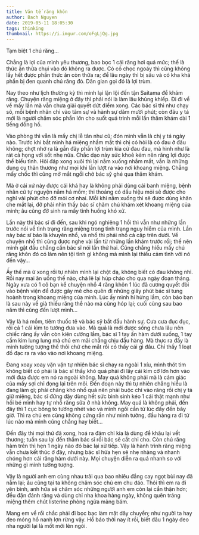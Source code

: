 ```yaml
---
title: Văn tế răng khôn
author: Bach Nguyen
date: 2019-05-11 18:05:30
tags: thinking
thumbnail: https://i.imgur.com/oFgLjQg.jpg
---
```


Tạm biệt 1 chú răng…

Chẳng là lợi của mình yêu thương, bao bọc 1 cái răng hơi quá mức; thế là thức ăn thừa chui vào đó không ra được. Có cố chọc ngoáy thì cũng không lấy hết được phần thức ăn còn thừa ra; để lâu ngày thì bị sâu và có kha khá phần bị đen quanh chú răng đó. Dân gian gọi đó là lợi trùm.

<!-- more -->

Nay theo như lịch thường kỳ thì mình lại lặn lội đến tận Saitama để khám răng. Chuyện răng miệng ở đây thì phải nói là làm lâu khủng khiếp. Đi đi về về mấy lần mà vẫn chưa giải quyết dứt điểm xong. Các bác sĩ thì như chạy sô, mỗi bệnh nhân chỉ vào tâm sự và hành sự dăm mười phút; còn đâu y tá mới là người chăm sóc phần lớn cho suốt quá trình mỗi lần thăm khám dài 1 tiếng đồng hồ.

Vào phòng thì vẫn là mấy chị lễ tân như cũ; đón mình vẫn là chị y tá ngày nào. Trước khi bắt mình há miệng nhắm mắt thì chị có hỏi là có đau ở đâu không; chợt nhớ ra là gần đây phần lợi trùm kia cứ đau đau, mà hình như là rát cả họng với sốt nhẹ nữa. Chắc dạo này sức khoẻ kém nên răng lợi được thể biểu tình. Hỏi đáp xong xuôi thì lại nằm xuống nhắm mắt, vẫn là những dụng cụ thân thương như mọi khi lần lượt ra vào nơi khoang miệng. Chẳng mấy chốc thì cũng mở mắt ngồi chờ bác sỹ ghé qua thăm khám.

Mà ở cái xứ này được cái khá hay là không phải dùng cái banh miệng, bệnh nhân cứ tự nguyện nằm há mồm; thi thoảng có dấu hiệu mỏi sẽ được cho nghỉ vài phút cho đỡ mỏi cơ nhai. Mỗi khi nằm xuống thì sẽ được dùng khăn che mắt lại, đỡ phải nhìn thấy bác sĩ chăm chú khám xét khoang miệng của mình; âu cũng đỡ sinh ra mấy tình huống khó xử.

Lần này thì bác sĩ đi đến, sau khi ngó nghiêng 1 hồi thì vẫn như những lần trước nói về tình trạng răng miệng trong tình trạng nguy hiểm của mình. Lần này bác sĩ bảo là khuyên nhổ, và nhổ thì phải nhổ cả cặp trên dưới. Về chuyện nhổ thì cũng được nghe vài lần từ những lần khám trước rồi; thế nên mình gật đầu chẳng cần bác sĩ nói lần thứ hai. Cũng chẳng hiểu mấy chú răng khôn đó có làm nên tội tình gì không mà mình lại thiếu cảm tình với nó đến vậy…

Ấy thế mà ừ xong rồi tự nhiên mình lại chột dạ, không biết có đau không nhỉ. Rồi nay mai ăn uống thế nào, chả lẽ lại húp cháo cho qua ngày đoạn tháng. Ngày xưa có 1 cô bạn kể chuyện nhổ 4 răng khôn 1 lúc đã cương quyết đòi vào bệnh viện để được gây mê cho quên đi những giây phút bác sĩ tung hoành trong khoang miệng của mình. Lúc ấy mình hí hửng lắm, còn bảo bạn là sau này về già thiếu răng thể nào má cũng hóp lại; cuối cùng sau bao năm thì cũng đến lượt mình…

Vậy là há mồm, tiêm thuốc tê và bác sỹ bắt đầu hành sự. Cưa cưa đục đục, rồi cả 1 cái kìm to tướng đưa vào. Mà quả là mới được sống chưa lâu nên chiếc răng ấy vẫn còn kiên cường lắm, bác sĩ 1 tay ấn hàm dưới xuống, 1 tay cầm kìm lung lung mà chú em mãi chẳng chịu đầu hàng. Mà thực ra đấy là mình tưởng tượng thế thôi chứ che mắt rồi có thấy cái gì đâu. Chỉ thấy 1 loạt đồ đạc ra ra vào vào nơi khoang miệng. 

Đang xoay xoay vặn vặn tự nhiên bác sĩ chạy ra ngoài 1 xíu, mình thót tim không biết có phải là bác sĩ thấy khó quá phải đi lấy cái kìm cỡ lớn  hơn vào mới đưa được em nó ra ngoài không. May quá không phải mà là cảm giác của mấy sợi chỉ đọng lại trên môi. Đến đoạn này thì tự nhiên chẳng hiểu là đang làm gì; phải chăng khó nhổ quá nên phải buộc chỉ vào răng rồi chị y tá giữ miệng, bác sĩ đứng dậy dùng hết sức bình sinh kéo 1 cái thật mạnh như hồi bé mình hay tự nhổ răng sữa ở nhà không. May quá là không phải, đến đây thì 1 cục bông to tướng nhét vào và mình ngồi cắn từ lúc đấy đến bây giờ. Thì ra chú em cũng không cứng rắn như mình tưởng, đầu hàng ra đi từ lúc nào mà mình cũng chẳng hay biết…

Đến đây thì mọi thứ đã xong, hoá ra đám chỉ kia là dùng để khâu lại vết thương; tuần sau lại đến thăm bác sĩ rồi bác sẽ cắt chỉ cho. Còn chú răng hàm trên thì hẹn 1 ngày nào đó bác lại xử tiếp. Vậy là hành trình răng miệng vẫn chưa kết thúc ở đây, nhưng bác sĩ hứa hẹn sẽ nhẹ nhàng và nhanh chóng hơn cái răng hàm dưới này. Mọi chuyện diễn ra quá nhanh so với những gì mình tưởng tượng.

Vậy là người anh em cùng nhau trải qua bao nhiêu đắng cay ngọt bùi nay đã nằm lại; âu cũng tại ta không chăm sóc chú em chu đáo. Thôi thì em ra đi yên bình, anh hứa sẽ chăm sóc những người anh em còn lại cẩn thận hơn; đều đặn đánh răng và dùng chỉ nha khoa hàng ngày, không quên tráng miệng thêm chút listerine phòng ngửa mảng bám.

Mang em về rồi chắc phải đi bọc bạc làm mặt dây chuyền; như người ta hay đeo móng hổ nanh lợn rừng vậy. Hổ báo thời nay ít rồi, biết đâu 1 ngày đeo nha người lại là mốt mới lên ngôi.
